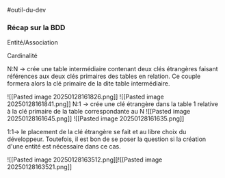 #outil-du-dev 

### **Récap sur la BDD**

Entité/Association

Cardinalité

N:N -> crée une table intermédiaire contenant deux clés étrangères faisant références aux deux clés primaires des tables en relation. Ce couple formera alors la clé primaire de la dite table intermédiaire.

![[Pasted image 20250128161826.png]]
![[Pasted image 20250128161841.png]]
N:1 -> crée une clé étrangère dans la table 1 relative à la clé primaire de la table correspondante  au N
![[Pasted image 20250128161645.png]]
![[Pasted image 20250128161635.png]]

1:1-> le placement de la clé étrangère se fait et au libre choix du développeur. Toutefois, il est bon de se poser la question si la création d'une entité est nécessaire dans ce cas.

![[Pasted image 20250128163512.png]]![[Pasted image 20250128163521.png]]
